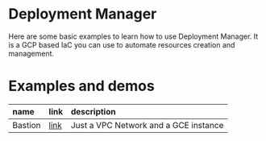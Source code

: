 # Deployment Manager

Here are some basic examples to learn how to use Deployment Manager. It is a GCP based IaC you can use to automate resources creation and management.

# Examples and demos

| name                | link                          | description                                                       |
| :------------------ | :---------------------------- | :---------------------------------------------------------------- |
| Bastion             | [link](./gce)                 | Just a VPC Network and a GCE instance                             |